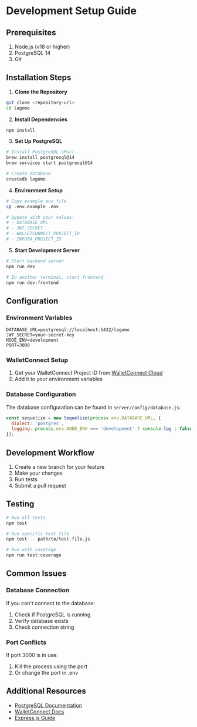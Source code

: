 # Development Setup Guide

## Prerequisites

1. Node.js (v18 or higher)
2. PostgreSQL 14
3. Git

## Installation Steps

1. **Clone the Repository**
```bash
git clone <repository-url>
cd lagomo
```

2. **Install Dependencies**
```bash
npm install
```

3. **Set Up PostgreSQL**
```bash
# Install PostgreSQL (Mac)
brew install postgresql@14
brew services start postgresql@14

# Create database
createdb lagomo
```

4. **Environment Setup**
```bash
# Copy example env file
cp .env.example .env

# Update with your values:
# - DATABASE_URL
# - JWT_SECRET
# - WALLETCONNECT_PROJECT_ID
# - INFURA_PROJECT_ID
```

5. **Start Development Server**
```bash
# Start backend server
npm run dev

# In another terminal, start frontend
npm run dev:frontend
```

## Configuration

### Environment Variables

```env
DATABASE_URL=postgresql://localhost:5432/lagomo
JWT_SECRET=your-secret-key
NODE_ENV=development
PORT=3000
```

### WalletConnect Setup

1. Get your WalletConnect Project ID from [WalletConnect Cloud](https://cloud.walletconnect.com/)
2. Add it to your environment variables

### Database Configuration

The database configuration can be found in `server/config/database.js`:

```javascript
const sequelize = new Sequelize(process.env.DATABASE_URL, {
  dialect: 'postgres',
  logging: process.env.NODE_ENV === 'development' ? console.log : false
});
```

## Development Workflow

1. Create a new branch for your feature
2. Make your changes
3. Run tests
4. Submit a pull request

## Testing

```bash
# Run all tests
npm test

# Run specific test file
npm test -- path/to/test-file.js

# Run with coverage
npm run test:coverage
```

## Common Issues

### Database Connection

If you can't connect to the database:
1. Check if PostgreSQL is running
2. Verify database exists
3. Check connection string

### Port Conflicts

If port 3000 is in use:
1. Kill the process using the port
2. Or change the port in .env

## Additional Resources

- [PostgreSQL Documentation](https://www.postgresql.org/docs/)
- [WalletConnect Docs](https://docs.walletconnect.com/)
- [Express.js Guide](https://expressjs.com/)
